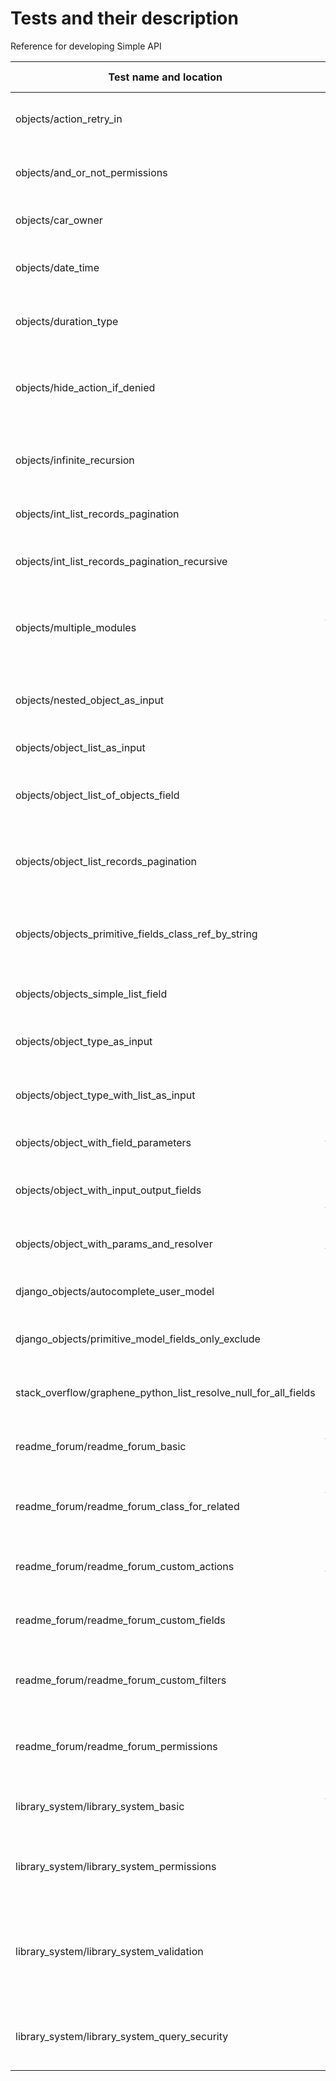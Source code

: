 # Tests and their description
Reference for developing Simple API

| Test name and location                                          | Tested functionality                                                                      |
|-----------------------------------------------------------------|-------------------------------------------------------------------------------------------|
| objects/action_retry_in                                         | Permissions and retry_in field of permission part of Metaschema                           |
| objects/and_or_not_permissions                                  | Permissions and logical connectors for permissions                                        |
| objects/car_owner                                               | Manually written connected objects                                                        |
| objects/date_time                                               | Handling of datetime type, support for which is added                                     |
| objects/duration_type                                           | Handling of duration type, support for which is added                                     |
| objects/hide_action_if_denied                                   | Hiding action within Metaschema when the client is lacking permission                     |
| objects/infinite_recursion                                      | Handling of object with infinite recursion (referencing itself)                           |
| objects/int_list_records_pagination                             | Manually defined pagination lists                                                         |
| objects/int_list_records_pagination_recursive                   | Recursion in manually defined pagination lists                                            |
| objects/multiple_modules                                        | Separation of object definition to multiple modules (imported to objects.py)              |
| objects/nested_object_as_input                                  | Action with object (with possible nesting) as an argument                                 |
| objects/object_list_as_input                                    | Action with a list as an argument                                                         |
| objects/object_list_of_objects_field                            | Action with list of objects (with possible nesting) as an argument                        |
| objects/object_list_records_pagination                          | Action with a list of objects as arguments and pagination over lists                      |
| objects/objects_primitive_fields_class_ref_by_string            | Ability to reference a class as an object type (in action definition) by string           |
| objects/objects_simple_list_field                               | PlainListType as a return value in action                                                 |
| objects/object_type_as_input                                    | Usage of Simple API object as argument definition                                         |
| objects/object_type_with_list_as_input                          | Action with defined object of PlainListType as an argument                                |
| objects/object_with_field_parameters                            | Arguments on fields of the object                                                         |
| objects/object_with_input_output_fields                         | Testing of Object attributes input/output fields                                          |
| objects/object_with_params_and_resolver                         | Field with a resolver function using parameters                                           |
| django_objects/autocomplete_user_model                          | Generation of object based on existing model                                              |
| django_objects/primitive_model_fields_only_exclude              | exclude_fields and only_fields attributes for DjangoObject                                |
| stack_overflow/graphene_python_list_resolve_null_for_all_fields | Correct resolution of Object list data with Graphene                                      |
| readme_forum/readme_forum_basic                                 | General functionality based on example usage                                              |
| readme_forum/readme_forum_class_for_related                     | Multiple objects for one django Model - class_for_related attribute                       |
| readme_forum/readme_forum_custom_actions                        | Addition of custom actions to a generated DjangoObject                                    |
| readme_forum/readme_forum_custom_fields                         | Addition of custom fields to a generated DjangoObject                                     |
| readme_forum/readme_forum_custom_filters                        | Addition of custom filters on a list to a generated DjangoObject                          |
| readme_forum/readme_forum_permissions                           | Django permissions, logical connectors on permissions                                     |
| library_system/library_system_basic                             | General functionality based on example usage                                              |
| library_system/library_system_permissions                       | Django permissions, logical connectors on permissions                                     |
| library_system/library_system_validation                        | Simple API validation, consumption of Django validators, logical connectors on validators |
| library_system/library_system_query_security                    | Depth limit, action/field difficulty assignment, query cost limit                         |